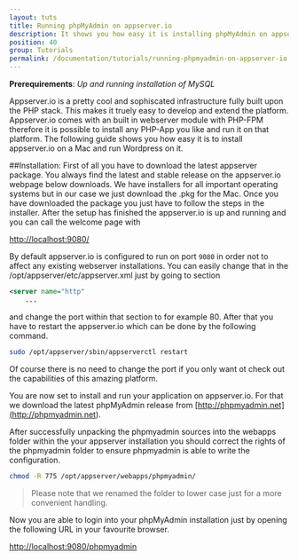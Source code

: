 ```yaml
---
layout: tuts
title: Running phpMyAdmin on appserver.io
description: It shows you how easy it is installing phpMyAdmin on appserver.io
position: 40
group: Tutorials
permalink: /documentation/tutorials/running-phpmyadmin-on-appserver-io.html
---
```


**Prerequirements**: *Up and running installation of MySQL*

Appserver.io is a pretty cool and sophiscated infrastructure fully built upon the PHP stack. This makes it truely easy
to develop and extend the platform. Appserver.io comes with an built in webserver module with PHP-FPM therefore it is
possible to install any PHP-App you like and run it on that platform. The following guide shows you how easy it is to
install appserver.io on a Mac and run Wordpress on it.

##Installation:
First of all you have to download the latest appserver package. You always find the latest and stable release on the
appserver.io webpage below downloads. We have installers for all important operating systems but in our case we just
download the .pkg for the Mac. Once you have downloaded the package you just have to follow the steps in the installer.
After the setup has finished the appserver.io is up and running and you can call the welcome page with

[http://localhost:9080/](<http://localhost:9080/>)

By default appserver.io is configured to run on port `9080` in order not to affect any existing webserver installations.
You can easily change that in the /opt/appserver/etc/appserver.xml just by going to section

```xml
<server name="http"
	...
```

and change the port within that section to for example 80. After that you have to restart the appserver.io which can be
done by the following command.

```bash
sudo /opt/appserver/sbin/appserverctl restart
```

Of course there is no need to change the port if you only want ot check out the capabilities of this amazing platform.

You are now set to install and run your application on appserver.io. For that we download the latest phpMyAdmin release
from [http://phpmyadmin.net](<http://phpmyadmin.net>).

After successfully unpacking the phpmyadmin sources into the webapps folder within the your appserver installation you 
should correct the rights of the phpmyadmin folder to ensure phpmyadmin is able to write the configuration. 

```bash
chmod -R 775 /opt/appserver/webapps/phpmyadmin/
```

> Please note that we renamed the folder to lower case just for a more convenient handling.

Now you are able to login into your phpMyAdmin installation just by opening the following URL in your favourite browser.

[http://localhost:9080/phpmyadmin](<http://localhost:9080/phpmyadmin>)
